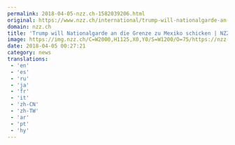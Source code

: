 ```yaml
---
permalink: 2018-04-05-nzz.ch-1582039206.html
original: https://www.nzz.ch/international/trump-will-nationalgarde-an-grenze-zu-mexiko-schicken-ld.1374401
domain: nzz.ch
title: 'Trump will Nationalgarde an die Grenze zu Mexiko schicken | NZZ'
image: https://img.nzz.ch/C=W2000,H1125,X0,Y0/S=W1200/O=75/https://nzz-img.s3.amazonaws.com/2018/4/4/b7766e6a-fb45-4cda-8969-f91a514ca84b.jpeg
date: 2018-04-05 00:27:21
category: news
translations: 
 - 'en'
 - 'es'
 - 'ru'
 - 'ja'
 - 'fr'
 - 'it'
 - 'zh-CN'
 - 'zh-TW'
 - 'ar'
 - 'pt'
 - 'hy'
---
```


